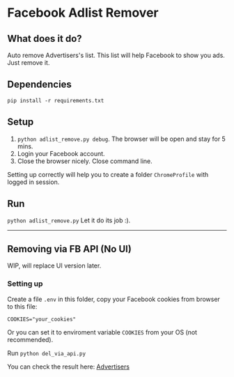 # Facebook Adlist Remover
## What does it do?
Auto remove Advertisers's list. This list will help Facebook to show you ads. Just remove it.
## Dependencies
`pip install -r requirements.txt`

## Setup
1. `python adlist_remove.py debug`. The browser will be open and stay for 5 mins.
2. Login your Facebook account.
3. Close the browser nicely. Close command line.

Setting up correctly will help you to create a folder `ChromeProfile` with logged in session.

## Run
`python adlist_remove.py`
Let it do its job :).


--------

## Removing via FB API (No UI)

WIP, will replace UI version later.

### Setting up
Create a file `.env` in this folder, copy your Facebook cookies from browser to this file:
```
COOKIES="your_cookies"
```
Or you can set it to enviroment variable `COOKIES` from your OS (not recommended).

Run `python del_via_api.py`

You can check the result here: [Advertisers](https://www.facebook.com/adpreferences/advertisers)